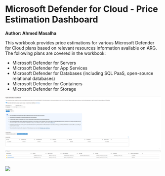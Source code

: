 # Microsoft Defender for Cloud - Price Estimation Dashboard

**Author: Ahmed Masalha**

This workbook provides price estimations for various Microsoft Defender for Cloud plans based on relevant resources information available on ARG. The following plans are covered in the workbook:

* Microsoft Defender for Servers
* Microsoft Defender for App Services
* Microsoft Defender for Databases (including SQL PaaS, open-source relational databases)
* Microsoft Defender for Containers
* Microsoft Defender for Storage

![Dashboard](./overview.png)

<a href="https://aka.ms/AAg29zc" target="_blank"><img src="https://aka.ms/deploytoazurebutton"/></a>
